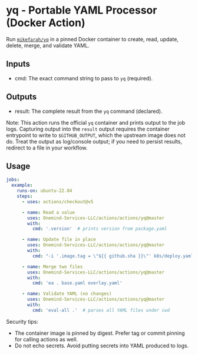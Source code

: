 # yq - Portable YAML Processor (Docker Action)

Run [`mikefarah/yq`](https://github.com/mikefarah/yq) in a pinned Docker container to create, read, update, delete, merge, and validate YAML.

## Inputs

- cmd: The exact command string to pass to `yq` (required).

## Outputs

- result: The complete result from the `yq` command (declared).

Note: This action runs the official `yq` container and prints output to the job logs. Capturing output into the `result` output requires the container entrypoint to write to `$GITHUB_OUTPUT`, which the upstream image does not do. Treat the output as log/console output; if you need to persist results, redirect to a file in your workflow.

## Usage

```yaml
jobs:
  example:
    runs-on: ubuntu-22.04
    steps:
      - uses: actions/checkout@v5

      - name: Read a value
        uses: Onemind-Services-LLC/actions/actions/yq@master
        with:
          cmd: '.version'  # prints version from package.yaml

      - name: Update file in place
        uses: Onemind-Services-LLC/actions/actions/yq@master
        with:
          cmd: "-i '.image.tag = \"${{ github.sha }}\"' k8s/deploy.yaml"

      - name: Merge two files
        uses: Onemind-Services-LLC/actions/actions/yq@master
        with:
          cmd: 'ea . base.yaml overlay.yaml'

      - name: Validate YAML (no changes)
        uses: Onemind-Services-LLC/actions/actions/yq@master
        with:
          cmd: 'eval-all .'  # parses all YAML files under cwd
```

Security tips:
- The container image is pinned by digest. Prefer tag or commit pinning for calling actions as well.
- Do not echo secrets. Avoid putting secrets into YAML produced to logs.
